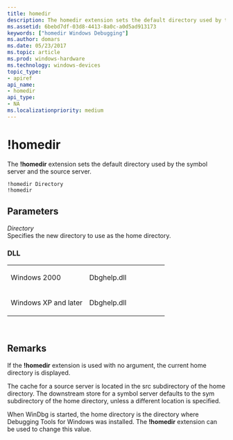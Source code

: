 ```yaml
---
title: homedir
description: The homedir extension sets the default directory used by the symbol server and the source server.
ms.assetid: 6bebd7df-03d8-4413-8a0c-a0d5ad913173
keywords: ["homedir Windows Debugging"]
ms.author: domars
ms.date: 05/23/2017
ms.topic: article
ms.prod: windows-hardware
ms.technology: windows-devices
topic_type:
- apiref
api_name:
- homedir
api_type:
- NA
ms.localizationpriority: medium
---
```


# !homedir


The **!homedir** extension sets the default directory used by the symbol server and the source server.

```
!homedir Directory
!homedir
```

## <span id="Parameters"></span><span id="parameters"></span><span id="PARAMETERS"></span>Parameters


<span id="_______Directory______"></span><span id="_______directory______"></span><span id="_______DIRECTORY______"></span> *Directory*   
Specifies the new directory to use as the home directory.

### <span id="DLL"></span><span id="dll"></span>DLL

<table>
<colgroup>
<col width="50%" />
<col width="50%" />
</colgroup>
<tbody>
<tr class="odd">
<td align="left"><p>Windows 2000</p></td>
<td align="left"><p>Dbghelp.dll</p></td>
</tr>
<tr class="even">
<td align="left"><p>Windows XP and later</p></td>
<td align="left"><p>Dbghelp.dll</p></td>
</tr>
</tbody>
</table>

 

Remarks
-------

If the **!homedir** extension is used with no argument, the current home directory is displayed.

The cache for a source server is located in the src subdirectory of the home directory. The downstream store for a symbol server defaults to the sym subdirectory of the home directory, unless a different location is specified.

When WinDbg is started, the home directory is the directory where Debugging Tools for Windows was installed. The **!homedir** extension can be used to change this value.

 

 





